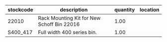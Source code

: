 |stockcode|description|quantity|location|
|---------|-----------|--------|--------|
|22010|Rack Mounting Kit for New Schoff Bin 22016|1.00||
|S400_417|Full width 400 series bin.|1.00||
